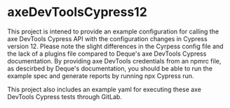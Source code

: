 # axeDevToolsCypress12
This project is intened to provide an example configuration for calling the axe DevTools Cypress API with the configuration changes in Cypress version 12. Please note the slight differences in the Cyrpess config file and the lack of a plugins file compared to Deque's axe DevTools Cypress documentation. 
By providing axe DevTools credentials from an npmrc file, as descirbed by Deque's documentation, you should be able to run the example spec and generate reports by running npx Cypress run.

This project also includes an example yaml for executing these axe DevTools Cypress tests through GitLab. 